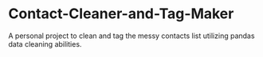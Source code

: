 # Contact-Cleaner-and-Tag-Maker
A personal project to clean and tag the messy contacts list utilizing pandas data cleaning abilities.
